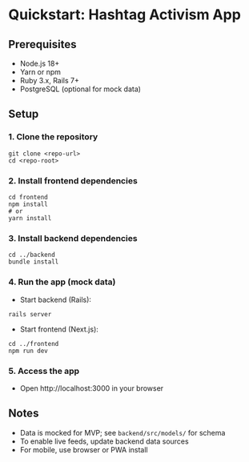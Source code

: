 # Quickstart: Hashtag Activism App

## Prerequisites

- Node.js 18+
- Yarn or npm
- Ruby 3.x, Rails 7+
- PostgreSQL (optional for mock data)

## Setup

### 1. Clone the repository

```
git clone <repo-url>
cd <repo-root>
```

### 2. Install frontend dependencies

```
cd frontend
npm install
# or
yarn install
```

### 3. Install backend dependencies

```
cd ../backend
bundle install
```

### 4. Run the app (mock data)

- Start backend (Rails):

```
rails server
```

- Start frontend (Next.js):

```
cd ../frontend
npm run dev
```

### 5. Access the app

- Open http://localhost:3000 in your browser

## Notes

- Data is mocked for MVP; see `backend/src/models/` for schema
- To enable live feeds, update backend data sources
- For mobile, use browser or PWA install

